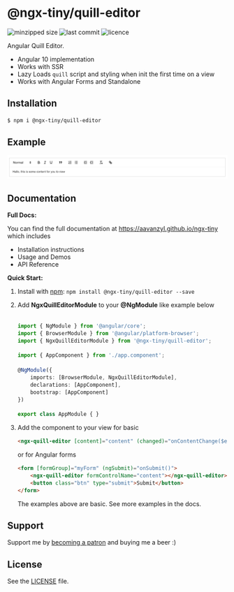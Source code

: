 # @ngx-tiny/quill-editor

![minzipped size](https://img.shields.io/bundlephobia/minzip/@ngx-tiny/quill-editor?style=for-the-badge)
![last commit](https://img.shields.io/github/last-commit/aavanzyl/ngx-tiny?style=for-the-badge)
![licence](https://img.shields.io/npm/l/@ngx-tiny/quill-editor?style=for-the-badge)

Angular Quill Editor.

* Angular 10 implementation
* Works with SSR
* Lazy Loads `quill` script and styling when init the first time on a view 
* Works with Angular Forms and Standalone

## Installation

```sh
$ npm i @ngx-tiny/quill-editor
```


## Example

![Code Highlight Example](https://raw.githubusercontent.com/aavanzyl/ngx-tiny/master/projects/assets/ngx-quill-editor.png)

## Documentation

__Full Docs:__

You can find the full documentation at https://aavanzyl.github.io/ngx-tiny which includes
* Installation instructions
* Usage and Demos
* API Reference

__Quick Start:__

1. Install with [npm](https://www.npmjs.com): `npm install @ngx-tiny/quill-editor --save`

2. Add __NgxQuillEditorModule__ to your __@NgModule__ like example below
    ```typescript

    import { NgModule } from '@angular/core';
    import { BrowserModule } from '@angular/platform-browser';
    import { NgxQuillEditorModule } from '@ngx-tiny/quill-editor';
    
    import { AppComponent } from './app.component';
    
    @NgModule({
        imports: [BrowserModule, NgxQuillEditorModule],
        declarations: [AppComponent],
        bootstrap: [AppComponent]
    })
    
    export class AppModule { }

    ```
 4. Add the component to your view for basic
    ```html
    <ngx-quill-editor [content]="content" (changed)="onContentChange($event)"></ngx-quill-editor>
    ```
    or for Angular forms
    ```html 
    <form [formGroup]="myForm" (ngSubmit)="onSubmit()">
        <ngx-quill-editor formControlName="content"></ngx-quill-editor>
        <button class="btn" type="submit">Submit</button>
    </form>
    ```
    The examples above are basic. See more examples in the docs.
    


## Support

Support me by [becoming a patron](https://www.patreon.com/bePatron?u=27640996) and buying me a beer :) 

## License
See the [LICENSE][license] file.


[license]: /LICENSE
[contributing]: /CONTRIBUTING.md
[docs]: /DOCUMENTATION.md 